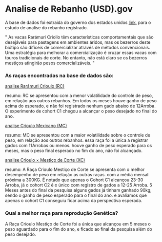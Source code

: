 # Analise de Rebanho (USD).gov


A base de dados foi extraida do governo dos estados unidos [link](https://catalog.data.gov/dataset/criollo-and-crossbred-steer-comparison-weight-gain-grazing-carcass-quality-2015-2017-f1052), para o estudo de analise do rebanho registrado. 

" As vacas Rarámuri Criollo têm características comportamentais que são desejáveis para pastagens em ambientes áridos, mas os bezerros deste biótipo são difíceis de comercializar através de métodos convencionais. Uma estratégia para melhorar a comercialização é cruzar essas vacas com touros tradicionais de corte. No entanto, não está claro se os bezerros mestiços atingirão pesos comercializáveis. "

### As raças encontradas na base de dados são: 

[analise Rarámuri Crioulo (RC)](https://github.com/juliopk543/zootecnia-pecuaria-precisao/blob/main/AnaliseRebanho(USD).gov/Analise/CriouloRaramuri.ipynb)

resumo:
RC se apresentou com a menor volatilidade do controle de peso, em relação aos outros rebanhos.
Em todos os meses houve ganho de peso acima do esperado, e não foi registrado nenhum gado abaixo de 12Arroba.
O experimento de cohort C1 chegou a alcançar o peso desejado no final do ano.


[analise Crioulo Mexicano (MC)](https://github.com/juliopk543/zootecnia-pecuaria-precisao/blob/main/AnaliseRebanho(USD).gov/Analise/CriouloMexicano.ipynb)

resumo:
MC se apresentou com a maior volatilidade sobre o controle de peso, em relação aos outros rebanhos.
essa raça foi a única a registrar gados com 11Arrobas ou menos.
houve ganho de peso esperado para os meses, mas o peso final esperado no fim do ano, não foi alcançado.

[analise Crioulo × Mestiço de Corte (XC)](https://github.com/juliopk543/zootecnia-pecuaria-precisao/blob/main/AnaliseRebanho(USD).gov/Analise/CriouloMesticoDeCorte.ipynb)

resumo:
A Raça Crioulo Mestiço de Corte se apresenta com o melhor desempenho de peso em relação as outras raças.
com a média mensal próxima a 300KG. É notado que apenas o Cohort C1 alcançou 23-30 Arroba, já o cohort C2 é o único com registro de gados a 12-25 Arroba.
5 Meses antes do final da pesquisa alguns gados já tinham ganhado 90kg, sendo o ganho de peso esperado para o final do ano. e avaliamos que 
apenas o cohort C1 conseguiu ficar acima da perspectiva esperada.


### Qual a melhor raça para reprodução Genética?
A Raça Crioulo Mestiço de Corte foi a única que alcançou em 5 meses o peso aguardado para o fim do ano, e ficado ao final da pesquisa além do peso desejado.
